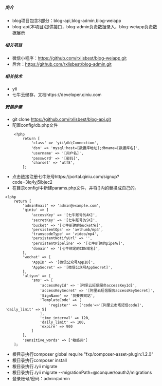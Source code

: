 ##### 简介
- blog项目包含3部分：blog-api,blog-admin,blog-weiapp
- blog-api(本项目)提供接口，blog-admin负责数据录入，blog-weiapp负责数据展示

##### 相关项目
- 微信小程序：https://github.com/rxlisbest/blog-weiapp.git
- 后台：https://github.com/rxlisbest/blog-admin.git

##### 相关技术
- yii
- 七牛云储存，文档https://developer.qiniu.com

##### 安装步骤
- git clone https://github.com/rxlisbest/blog-api.git
- 配置config/db.php文件
```
    <?php
        return [  
            'class' => 'yii\db\Connection',  
            'dsn' => 'mysql:host=[数据库地址];dbname=[数据库名]',  
            'username' => '[用户名]',  
            'password' => '[密码]',  
            'charset' => 'utf8',  
        ];
```
- 点击链接注册七牛账号https://portal.qiniu.com/signup?code=3lq4yj5ibjec2
- 在目录config/中新建params.php文件，并将[]内的替换成自己的。
```
<?php
    return [
        'adminEmail' => 'admin@example.com',
        'qiniu' => [
            'accessKey' => '[七牛账号的AK]',
            'secretKey' => '[七牛账号的SK]',
            'bucket' => '[七牛新建的bucket名]',
            'persistentOps' => 'avthumb/mp4',
            'transcodeType' => 'video/mp4',
            'persistentNotifyUrl' => '',
            'persistentPipeline' => '[七牛新建的pipe名]',
            'domain' => '[七牛绑定的CDN域名]',
        ],
        'wechat' => [
            'AppID' => '[微信公众号AppID]',
            'AppSecret' => '[微信公众号AppSecret]',
        ],
        'aliyun' => [
            'sms' => [
                'accessKeyId' => '[阿里云短信服务accessKeyId]',
                'accessKeySecret' => '[阿里云短信服务accessKeySecret]',
                'SignName' => '我要做网站',
                'TemplateCode' => [
                    'register' => ['code'=>'[阿里云市场短信code]', 'daily_limit' => 5]
                ],
                'time_interval' => 120,
                'daily_limit' => 100,
                'expire' => 900
            ]
        ],
        'sensitive_words' => ['敏感词']
    ];
```
- 根目录执行composer global require "fxp/composer-asset-plugin:1.2.0"
- 根目录执行composer install
- 根目录执行./yii migrate
- 根目录执行./yii migrate --migrationPath=@conquer/oauth2/migrations
- 登录账号/密码：admin/admin
